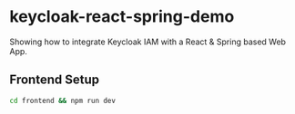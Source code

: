 # keycloak-react-spring-demo

Showing how to integrate Keycloak IAM with a React & Spring based Web App.

## Frontend Setup

```bash
cd frontend && npm run dev
```
